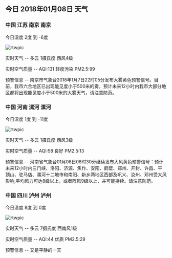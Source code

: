 ## 今日 2018年01月08日 天气
### 中国 江苏 南京 南京

今日温度 2度 到 -6度

![rtwpic](http://app1.showapi.com/weather/icon/day/01.png)

实时天气 -- 多云 1摄氏度 西风4级

实时空气质量 -- AQI:131 轻度污染 PM2.5:99

预警信息 -- 南京市气象台2018年1月7日22时05分发布大雾黄色预警信号。目前，我市六合地区已出现能见度小于500米的雾，预计未来12小时内我市大部分地区都将出现能见度小于500米的大雾天气，请注意防范。
    
### 中国 河南 漯河 漯河

今日温度 1度 到 -11度

![rtwpic](http://app1.showapi.com/weather/icon/day/01.png)

实时天气 -- 多云 1摄氏度 西风3级

实时空气质量 -- AQI:58 良好 PM2.5:13

预警信息 -- 河南省气象台01月08日08时30分继续发布大风黄色预警信号：预计未来12小时内三门峡、洛阳、济源、焦作、安阳、鹤壁、郑州、开封、许昌、平顶山、驻马店、漯河十二地市和南阳、新乡两地区西部及巩义、汝州、邓州受大风影响,平均风力可达8级以上，或者阵风9级以上，并可能持续。请注意防范。
    
### 中国 四川 泸州 泸州

今日温度 8度 到 0度

![rtwpic](http://app1.showapi.com/weather/icon/day/01.png)

实时天气 -- 多云 7摄氏度 西南风1级

实时空气质量 -- AQI:44 优质 PM2.5:29

预警信息 -- 又是平静的一天
    